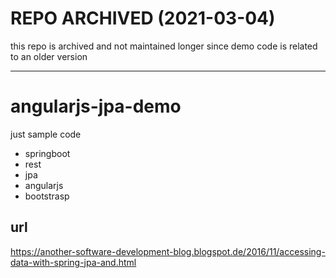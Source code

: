 # REPO ARCHIVED (2021-03-04)

this repo is archived and not maintained longer 
since demo code is related to an older version

---


# angularjs-jpa-demo

just sample code


- springboot
- rest
- jpa
- angularjs
- bootstrasp


## url

https://another-software-development-blog.blogspot.de/2016/11/accessing-data-with-spring-jpa-and.html

